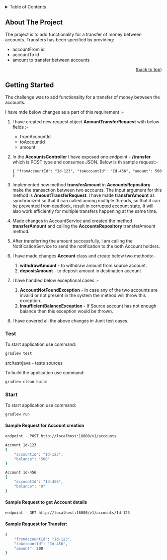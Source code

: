 <!-- TABLE OF CONTENTS -->
<details>
  <summary>Table of Contents</summary>
  <ol>
    <li>
      <a href="#about-the-project">About The Project</a>
    </li>
    <li><a href="#usage">Usage</a></li>
    <li><a href="#test">Test</a></li>
  </ol>
</details>



<!-- ABOUT THE PROJECT -->
## About The Project

The project is to add functionality for a transfer of money between accounts.
Transfers has been specified by providing:
* accountFrom id
* accountTo id
* amount to transfer between accounts

<p align="right">(<a href="#readme-top">back to top</a>)</p>


<!-- GETTING STARTED -->    
## Getting Started

The challenge was to add functionality for a transfer of money between the accounts.

I have mde below changes as a part of this requirement :-


1. I have created new request object **AmountTransferRequest** with below fields :-
    * fromAccountId
    * toAccountId
    * amount
   
2. In the **AccountsController** I have exposed one endpoint - **/transfer** which is POST type and consumes JSON. Below is th sample request:-

   `{
   "fromAccountId": "Id-123",
   "toAccountId": "Id-456",
   "amount": 500
   }`
   
3. Implemented new method **transferAmount** in **AccountsRepository** make the transaction between two accounts. The input argument for this method is **AmountTransferRequest**.
   I have made **transferAmount** as synchronized so that it can called among multiple threads, so that it can be prevented from deadlock, result in corrupted account state, 
   It will also work efficiently for multiple transfers happening at the same time.

4. Made changes in AccountService and created the method **transferAmount** and calling the **AccountsRepository** transferAmount method.

5. After transferring the amount successfully, I am calling the NotificationService to send the notification to the both Account holders.

6. I have made changes **Account** class and create below two methods:-
    1. **withdrawAmount** - to withdraw amount from source account.
    2. **depositAmount** - to deposit amount in destination account

7. I have handled below exceptional cases :-

    1. **AccountNotFoundException** - In case any of the two accounts are invalid or not present in the system the method will throw this exception.
    2. **InsufficientBalanceException** - If Source account has not enough balance then this exception would be thrown.

8. I have covered all the above changes in Junit test cases.


### Test
To start application use command:
```sh
gradlew test
```
src/test/java - tests sources

To build the application use command:
```sh
gradlew clean build
```

### Start
To start application use command:
```sh
gradlew run
```

#### Sample Request for Account creation

```sh
endpoint - POST http://localhost:18080/v1/accounts

Account 1d-123
{
    "accountId": "Id-123",
    "balance": "500"
}

Account 1d-456
{
    "accountId": "Id-456",
    "balance": "0"
}
```

#### Sample Request to get Account details

```sh
endpoint - GET http://localhost:18080/v1/accounts/Id-123
```

#### Sample Request for Transfer:

```sh
{
    "fromAccountId": "Id-123",
    "toAccountId": "Id-456",
    "amount": 500
}

```






